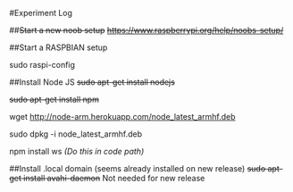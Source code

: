 #Experiment Log

##~~Start a new noob setup~~
~~https://www.raspberrypi.org/help/noobs-setup/~~

##Start a RASPBIAN setup

sudo raspi-config




##Install Node JS
~~sudo apt-get install nodejs~~

~~sudo apt-get install npm~~

wget http://node-arm.herokuapp.com/node_latest_armhf.deb 

sudo dpkg -i node_latest_armhf.deb

npm install ws       _(Do this in code path)_



##Install .local domain (seems already installed on new release)
~~sudo apt-get install avahi-daemon~~ Not needed for new release

 
